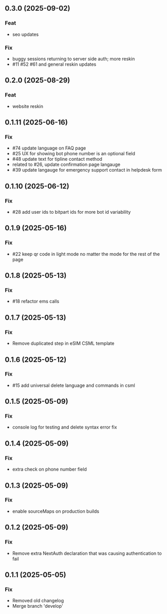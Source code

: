 ## 0.3.0 (2025-09-02)

### Feat

- seo updates

### Fix

- buggy sessions returning to server side auth; more reskin
- #11 #52 #61 and general reskin updates

## 0.2.0 (2025-08-29)

### Feat

- website reskin

## 0.1.11 (2025-06-16)

### Fix

- #74 update language on FAQ page
- #25 UX for showing bot phone number is an optional field
- #48 update text for tipline contact method
- related to #26, update confirmation page langauge
- #39 update langauge for emergency support contact in helpdesk form

## 0.1.10 (2025-06-12)

### Fix

- #28 add user ids to bitpart ids for more bot id variability

## 0.1.9 (2025-05-16)

### Fix

- #22 keep qr code in light mode no matter the mode for the rest of the page

## 0.1.8 (2025-05-13)

### Fix

- #18 refactor ems calls

## 0.1.7 (2025-05-13)

### Fix

- Remove duplicated step in eSIM CSML template

## 0.1.6 (2025-05-12)

### Fix

- #15 add universal delete language and commands in csml

## 0.1.5 (2025-05-09)

### Fix

- console log for testing and delete syntax error fix

## 0.1.4 (2025-05-09)

### Fix

- extra check on phone number field

## 0.1.3 (2025-05-09)

### Fix

- enable sourceMaps on production builds

## 0.1.2 (2025-05-09)

### Fix

- Remove extra NextAuth declaration that was causing authentication to fail

## 0.1.1 (2025-05-05)

### Fix

- Removed old changelog
- Merge branch 'develop'

